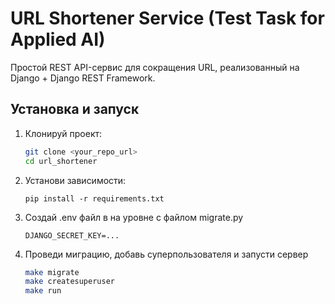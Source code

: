 # URL Shortener Service (Test Task for Applied AI)

Простой REST API-сервис для сокращения URL, реализованный на Django + Django REST Framework.


## Установка и запуск

1. Клонируй проект:
   ```bash
   git clone <your_repo_url>
   cd url_shortener

2. Установи зависимости:
    ```bach
   pip install -r requirements.txt

3. Создай .env файл в на уровне с файлом migrate.py
    ```env
   DJANGO_SECRET_KEY=...
   
4. Проведи миграцию, добавь суперпользователя и запусти сервер
    ```bash
   make migrate
    make createsuperuser
    make run

